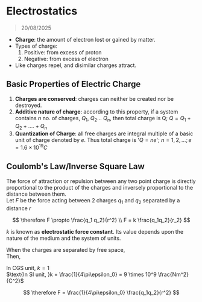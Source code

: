 # Electrostatics 
> 20/08/2025

- **Charge**: the amount of electron lost or gained by matter. 
- Types of charge: 
    1. Positive: from excess of proton 
    2. Negative: from excess of electron 
- Like charges repel, and disimilar charges attract. 

## Basic Properties of Electric Charge 
1. **Charges are conserved**: charges can neither be created nor be destroyed. 
2. **Additive nature of charge**: according to this property, if a system contains *n* no. of charges, $Q_1$, $Q_2$... $Q_n$, then total charge is Q; $Q = Q_1 + Q_2 +.... + Q_n$
3. **Quantization of Charge**: all free charges are integral multiple of a basic unit of charge denoted by *e*. Thus total charge is '$Q = ne$'; $n = 1,2,...; e = 1.6 \times 10^{19}C$

## Coulomb's Law/Inverse Square Law 
The force of attraction or repulsion between any two point charge is directly proportional to the product of the charges and inversely proportional to the distance between them.  
Let $F$ be the force acting between 2 charges $q_1$ and $q_2$ separated by a distance $r$

$$
\therefore F \propto \frac{q_1 q_2}{r^2} \\ 
F = k \frac{q_1q_2}{r_2}
$$

$k$ is known as **electrostatic force constant**. Its value depends upon the nature of the medium and the system of units.  

When the charges are separated by free space,  
Then, 

$\text{In CGS unit, }k = 1$  
$\text{In SI unit, }k = \frac{1}{4\pi\epsilon_0} = 9 \times 10^9 \frac{Nm^2}{C^2}$

$$
\therefore F = \frac{1}{4\pi\epsilon_0} \frac{q_1q_2}{r^2}
$$

